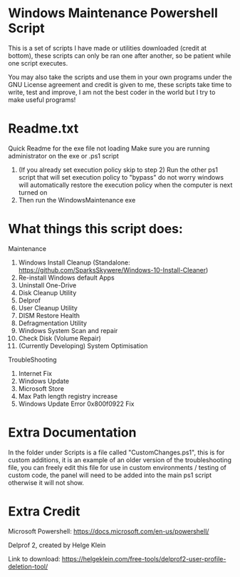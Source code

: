 # Windows Maintenance Powershell Script

This is a set of scripts I have made or utilities downloaded (credit at bottom), these scripts can only be ran one after another, so be patient while one script executes.

You may also take the scripts and use them in your own programs under the GNU License agreement and credit is given to me, these scripts take time to write, test and improve, I am not the best coder in the world but I try to make useful programs!

# Readme.txt

Quick Readme for the exe file not loading
Make sure you are running administrator on the exe or .ps1 script

1. (If you already set execution policy skip to step 2) Run the other ps1 script that will set execution policy to "bypass" do not worry windows will automatically restore the execution policy when the computer is next turned on
2. Then run the WindowsMaintenance exe 

# What things this script does:

Maintenance
1. Windows Install Cleanup (Standalone: https://github.com/SparksSkywere/Windows-10-Install-Cleaner)
2. Re-install Windows default Apps
3. Uninstall One-Drive
4. Disk Cleanup Utility
5. Delprof
6. User Cleanup Utility
7. DISM Restore Health
8. Defragmentation Utility
9. Windows System Scan and repair
10. Check Disk (Volume Repair)
11. (Currently Developing) System Optimisation

TroubleShooting

1. Internet Fix
2. Windows Update
3. Microsoft Store
4. Max Path length registry increase
5. Windows Update Error 0x800f0922 Fix

# Extra Documentation

In the folder under Scripts is a file called "CustomChanges.ps1", this is for custom additions, it is an example of an older version of the troubleshooting file, you can freely edit this file for use in custom environments / testing of custom code, the panel will need to be added into the main ps1 script otherwise it will not show.

# Extra Credit

Microsoft Powershell: https://docs.microsoft.com/en-us/powershell/

Delprof 2, created by Helge Klein

Link to download: https://helgeklein.com/free-tools/delprof2-user-profile-deletion-tool/
